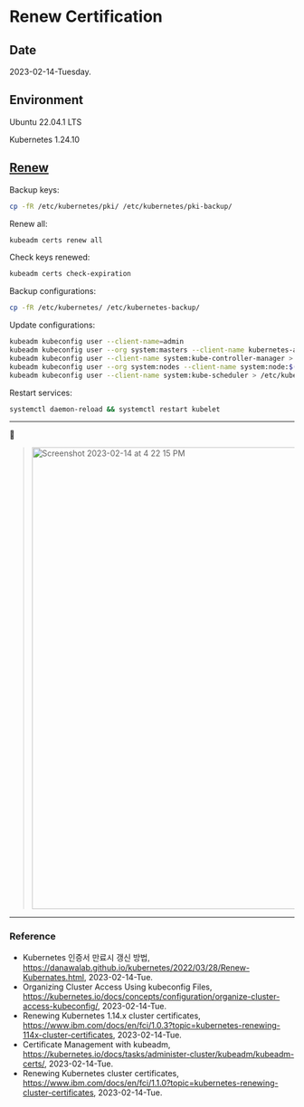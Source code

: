 # Renew Certification

## Date

2023-02-14-Tuesday.

## Environment

Ubuntu 22.04.1 LTS

Kubernetes 1.24.10

## [Renew](https://danawalab.github.io/kubernetes/2022/03/28/Renew-Kubernates.html)

Backup keys:

```Bash
cp -fR /etc/kubernetes/pki/ /etc/kubernetes/pki-backup/
```

Renew all:

```Bash
kubeadm certs renew all
```

Check keys renewed:

```Bash
kubeadm certs check-expiration
```

Backup configurations:

```Bash
cp -fR /etc/kubernetes/ /etc/kubernetes-backup/
```

Update configurations:

```Bash
kubeadm kubeconfig user --client-name=admin
kubeadm kubeconfig user --org system:masters --client-name kubernetes-admin > /etc/kubernetes/admin.conf
kubeadm kubeconfig user --client-name system:kube-controller-manager > /etc/kubernetes/controller-manager.conf
kubeadm kubeconfig user --org system:nodes --client-name system:node:$(hostname) > /etc/kubernetes/kubelet.conf
kubeadm kubeconfig user --client-name system:kube-scheduler > /etc/kubernetes/scheduler.conf
```

Restart services:

```Bash
systemctl daemon-reload && systemctl restart kubelet
```

---

:tada:

> <img width="817" alt="Screenshot 2023-02-14 at 4 22 15 PM" src="https://user-images.githubusercontent.com/20737479/218666904-2ec6b60a-ae2b-4959-99fa-6dfae2dd391e.png">

---

### Reference
- Kubernetes 인증서 만료시 갱신 방법, https://danawalab.github.io/kubernetes/2022/03/28/Renew-Kubernates.html, 2023-02-14-Tue.
- Organizing Cluster Access Using kubeconfig Files, https://kubernetes.io/docs/concepts/configuration/organize-cluster-access-kubeconfig/, 2023-02-14-Tue.
- Renewing Kubernetes 1.14.x cluster certificates, https://www.ibm.com/docs/en/fci/1.0.3?topic=kubernetes-renewing-114x-cluster-certificates, 2023-02-14-Tue.
- Certificate Management with kubeadm, https://kubernetes.io/docs/tasks/administer-cluster/kubeadm/kubeadm-certs/, 2023-02-14-Tue.
- Renewing Kubernetes cluster certificates, https://www.ibm.com/docs/en/fci/1.1.0?topic=kubernetes-renewing-cluster-certificates, 2023-02-14-Tue.
